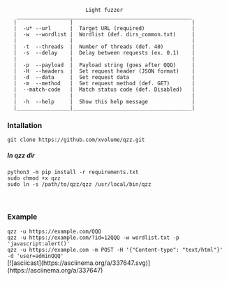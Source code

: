 
                             Light fuzzer
       ________________________________________________________
      |                 |                                      |
      |  -u* --url      |  Target URL (required)               |
      |  -w  --wordlist |  Wordlist (def. dirs_common.txt)     |
      |                 |                                      |
      |  -t  --threads  |  Number of threads (def. 40)         |
      |  -s  --delay    |  Delay between requests (ex. 0.1)    |
      |                 |                                      |
      |  -p  --payload  |  Payload string (goes after QQQ)     |
      |  -H  --headers  |  Set request header (JSON format)    |
      |  -d  --data     |  Set request data                    |
      |  -m  --method   |  Set request method (def. GET)       |
      |  --match-code   |  Match status code (def. Disabled)   |
      |                 |                                      |
      |  -h  --help     |  Show this help message              |
      |_________________|______________________________________|
    
    
<h3>Intallation</h3>
<code>git clone https://github.com/xvolume/qzz.git</code>
<h5>In qzz dir</h5>
<code>python3 -m pip install -r requirements.txt</code><br>
<code>sudo chmod +x qzz</code><br>
<code>sudo ln -s /path/to/qzz/qzz /usr/local/bin/qzz</code><br>
<br><br>
<h3>Example</h3>
    <code>qzz -u https://example.com/QQQ</code><br>
    <code>qzz -u https://example.com/?id=12QQQ -w wordlist.txt -p 'javascript:alert()'</code><br>
    <code>qzz -u https://example.com -m POST -H '{"Content-type": "text/html"}' -d 'user=adminQQQ'</code>
<br>
[![asciicast](https://asciinema.org/a/337647.svg)](https://asciinema.org/a/337647)
